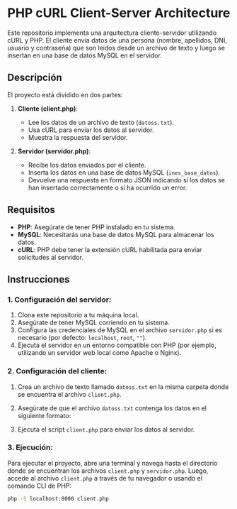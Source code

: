 # PHP cURL Client-Server Architecture

Este repositorio implementa una arquitectura cliente-servidor utilizando cURL y PHP. El cliente envía datos de una persona (nombre, apellidos, DNI, usuario y contraseña) que son leídos desde un archivo de texto y luego se insertan en una base de datos MySQL en el servidor.

## Descripción

El proyecto está dividido en dos partes:

1. **Cliente (client.php)**: 
   - Lee los datos de un archivo de texto (`datoss.txt`).
   - Usa cURL para enviar los datos al servidor.
   - Muestra la respuesta del servidor.

2. **Servidor (servidor.php)**:
   - Recibe los datos enviados por el cliente.
   - Inserta los datos en una base de datos MySQL (`ines_base_datos`).
   - Devuelve una respuesta en formato JSON indicando si los datos se han insertado correctamente o si ha ocurrido un error.

## Requisitos

- **PHP**: Asegúrate de tener PHP instalado en tu sistema.
- **MySQL**: Necesitarás una base de datos MySQL para almacenar los datos.
- **cURL**: PHP debe tener la extensión cURL habilitada para enviar solicitudes al servidor.

## Instrucciones

### 1. Configuración del servidor:

1. Clona este repositorio a tu máquina local.
2. Asegúrate de tener MySQL corriendo en tu sistema.
3. Configura las credenciales de MySQL en el archivo `servidor.php` si es necesario (por defecto: `localhost`, `root`, `""`).
4. Ejecuta el servidor en un entorno compatible con PHP (por ejemplo, utilizando un servidor web local como Apache o Nginx).
   
### 2. Configuración del cliente:

1. Crea un archivo de texto llamado `datoss.txt` en la misma carpeta donde se encuentra el archivo `client.php`.
2. Asegúrate de que el archivo `datoss.txt` contenga los datos en el siguiente formato:



3. Ejecuta el script `client.php` para enviar los datos al servidor.

### 3. Ejecución:

Para ejecutar el proyecto, abre una terminal y navega hasta el directorio donde se encuentran los archivos `client.php` y `servidor.php`. Luego, accede al archivo `client.php` a través de tu navegador o usando el comando CLI de PHP:

```bash
php -S localhost:8000 client.php
